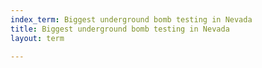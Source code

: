 ```yaml
---
index_term: Biggest underground bomb testing in Nevada
title: Biggest underground bomb testing in Nevada
layout: term

---
```

